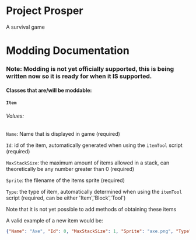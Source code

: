 # Project Prosper
A survival game 



# Modding Documentation
### Note: Modding is not yet officially supported, this is being written now so it is ready for when it IS supported.
#### Classes that are/will be moddable:
#### `Item`
###### Values:
`Name`: Name that is displayed in game (required)

`Id`: id of the item, automatically generated when using the `itemTool` script (required)

`MaxStackSize`: the maximum amount of items allowed in a stack, can theoretically be any number greater than 0 (required)

`Sprite`: the filename of the items sprite (required)

`Type`: the type of item, automatically determined when using the `itemTool` script (required, can be either 'Item','Block','Tool')

Note that it is not yet possible to add methods of obtaining these items

A valid example of a new item would be:
```json
{"Name": "Axe", "Id": 0, "MaxStackSize": 1, "Sprite": "axe.png", "Type": "Item"}
```
